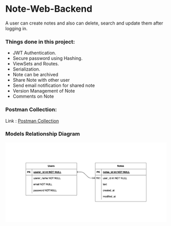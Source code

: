# Note-Web-Backend
A user can create notes and also can delete, search and update them after logging in.

### Things done in this project:
  - JWT Authentication.
  - Secure password using Hashing.
  - ViewSets and Routes.
  - Serialization.
  - Note can be archived
  - Share Note with other user
  - Send email notification for shared note
  - Version Management of Note
  - Comments on Note

### Postman Collection:
Link : [Postman Collection](https://documenter.getpostman.com/view/22404453/2s935vjKNC)

### Models Relationship Diagram
![Model](https://github.com/Moiz-ur-Rehman-03/Note-Web-Backend/blob/main/diagram.jpeg)
